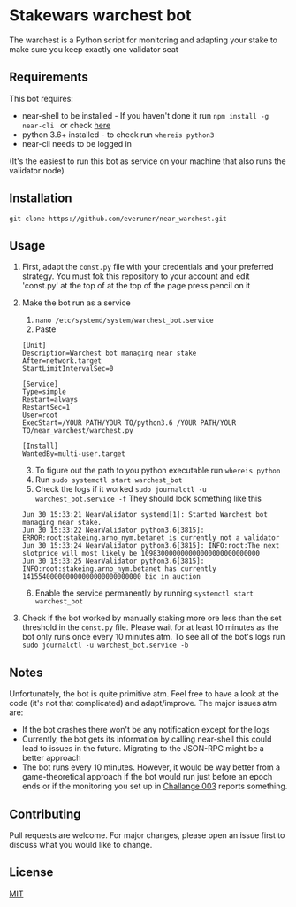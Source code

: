 # Stakewars warchest bot

The warchest is a Python script for monitoring and adapting your stake to make sure you keep exactly one validator seat

## Requirements

This bot requires:
- near-shell to be installed - If you haven't done it run `npm install -g near-cli
` or check [here](https://github.com/near/near-cli)
- python 3.6+ installed - to check run `whereis python3`
- near-cli needs to be logged in

(It's the easiest to run this bot as service on your machine that also runs the validator node) 


## Installation

```
git clone https://github.com/everuner/near_warchest.git
```

## Usage

1. First, adapt the `const.py` file with your credentials and your preferred strategy. You must fok this repository to your account and edit 'const.py' at the top of at the top of the page press pencil on it
2. Make the bot run as a service
   1) `nano /etc/systemd/system/warchest_bot.service`
   2. Paste 
   ```
   [Unit]
   Description=Warchest bot managing near stake
   After=network.target
   StartLimitIntervalSec=0

   [Service]
   Type=simple
   Restart=always
   RestartSec=1
   User=root
   ExecStart=/YOUR PATH/YOUR TO/python3.6 /YOUR PATH/YOUR TO/near_warchest/warchest.py

   [Install]
   WantedBy=multi-user.target
   ```
   3. To figure out the path to you python executable run `whereis python`
   4. Run `sudo systemctl start warchest_bot`
   5. Check the logs if it worked `sudo journalctl -u warchest_bot.service -f` They should look something like this 
   ```
   Jun 30 15:33:21 NearValidator systemd[1]: Started Warchest bot managing near stake.
   Jun 30 15:33:22 NearValidator python3.6[3815]: ERROR:root:stakeing.arno_nym.betanet is currently not a validator
   Jun 30 15:33:24 NearValidator python3.6[3815]: INFO:root:The next slotprice will most likely be 109830000000000000000000000000
   Jun 30 15:33:25 NearValidator python3.6[3815]: INFO:root:stakeing.arno_nym.betanet has currently 141554000000000000000000000000 bid in auction
   ```
   6. Enable the service permanently by running `systemctl start warchest_bot`

3. Check if the bot worked by manually staking more ore less than the set threshold in the `const.py` file. Please wait for at least 10 minutes as the bot only runs once every 10 minutes atm.
To see all of the bot's logs run `sudo journalctl -u warchest_bot.service -b`

## Notes

Unfortunately, the bot is quite primitive atm. Feel free to have a look at the code (it's not that complicated) and adapt/improve. The major issues atm are: 
- If the bot crashes there won't be any notification except for the logs
- Currently, the bot gets its information by calling near-shell this could lead to issues in the future. Migrating to the JSON-RPC might be a better approach
- The bot runs every 10 minutes. However, it would be way better from a game-theoretical approach if the bot would run just before an epoch ends or if the monitoring you set up in [Challange 003](https://github.com/nearprotocol/stakewars/blob/master/challenges/challenge003.md) reports something.

## Contributing
Pull requests are welcome. For major changes, please open an issue first to discuss what you would like to change.


## License
[MIT](https://choosealicense.com/licenses/mit/)
